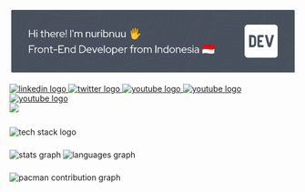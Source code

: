 ![nuribnuu](/image/github-header-image-fix.png)

<div align="left">
  <a href="https://www.linkedin.com/in/nuribnuu/" target="_blank">
    <img src="https://img.shields.io/static/v1?message=LinkedIn&logo=linkedin&label=&color=0077B5&logoColor=white&labelColor=&style=for-the-badge" height="25" alt="linkedin logo" />
  </a>
    <a href="https://www.instagram.com/nuribnuu" target="_blank">
    <img src="https://img.shields.io/badge/Instagram-%23E4405F.svg?style=for-the-badge&logo=Instagram&logoColor=white" height="25" alt="twitter logo" />
  </a>
  <a href="https://www.facebook.com/azmutte" target="_blank">
    <img src="https://img.shields.io/badge/Facebook-%231877F2.svg?style=for-the-badge&logo=Facebook&logoColor=white" height="25" alt="youtube logo" />
  </a>
  <a href="https://wa.me/6285866473926" target="_blank">
    <img src="https://img.shields.io/badge/WhatsApp-25D366?style=for-the-badge&logo=whatsapp&logoColor=white" height="25" alt="youtube logo" />
  </a>
  <a href="http://discordapp.com/users/1326362647595057233" target="_blank">
    <img src="https://img.shields.io/badge/Discord-%235865F2.svg?style=for-the-badge&logo=discord&logoColor=white" height="25" alt="youtube logo" />
  </a>
</div>

<div align="left">
  <img src="https://visitor-badge.laobi.icu/badge?page_id=nuribnuu"  />
</div>

###


<div align="left">
  <img src="https://skillicons.dev/icons?i=html,css,js,typescript,react,next,tailwind,scss,figma,npm,bun,nodejs,linux,git,github&theme=light" height="50" alt="tech stack logo"  />
</div>

###

<div align="left">
  <img src="https://github-readme-stats.vercel.app/api?username=nuribnuu&theme=dark&show_icons=true" height="150" alt="stats graph"  />
  <img src="https://github-readme-stats.vercel.app/api/top-langs?username=nuribnuu&locale=en&hide_title=false&layout=compact&card_width=320&langs_count=5&theme=dark&hide_border=false" height="150" alt="languages graph"  />
</div>

###

<picture>
  <source media="(prefers-color-scheme: dark)" srcset="https://raw.githubusercontent.com/nuribnuu/nuribnuu/output/pacman-contribution-graph-dark.svg">
  <source media="(prefers-color-scheme: light)" srcset="https://raw.githubusercontent.com/nuribnuu/nuribnuu/output/pacman-contribution-graph.svg">
  <img alt="pacman contribution graph" src="https://raw.githubusercontent.com/nuribnuu/nuribnuu/output/pacman-contribution-graph.svg">
</picture>
